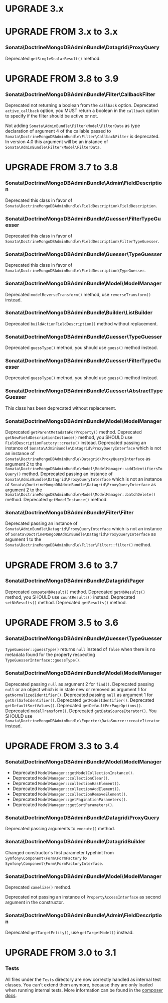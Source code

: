 UPGRADE 3.x
===========

UPGRADE FROM 3.x to 3.x
=======================

### Sonata\DoctrineMongoDBAdminBundle\Datagrid\ProxyQuery

Deprecated `getSingleScalarResult()` method.

UPGRADE FROM 3.8 to 3.9
=======================

### Sonata\DoctrineMongoDBAdminBundle\Filter\CallbackFilter

Deprecated not returning a boolean from the `callback` option.
Deprecated `active_callback` option, you MUST return a boolean in the `callback` option to specify if the filter should
be active or not.

Not adding `Sonata\AdminBundle\Filter\Model\FilterData` as type declaration of argument 4 of the callable passed to
`Sonata\DoctrineMongoDBAdminBundle\Filter\CallbackFilter` is deprecated. In version 4.0 this argument will be an
instance of `Sonata\AdminBundle\Filter\Model\FilterData`.

UPGRADE FROM 3.7 to 3.8
=======================

### Sonata\DoctrineMongoDBAdminBundle\Admin\FieldDescription

Deprecated this class in favor of `Sonata\DoctrineMongoDBAdminBundle\FieldDescription\FieldDescription`.

### Sonata\DoctrineMongoDBAdminBundle\Guesser\FilterTypeGuesser

Deprecated this class in favor of `Sonata\DoctrineMongoDBAdminBundle\FieldDescription\FilterTypeGuesser`.

### Sonata\DoctrineMongoDBAdminBundle\Guesser\TypeGuesser

Deprecated this class in favor of `Sonata\DoctrineMongoDBAdminBundle\FieldDescription\TypeGuesser`.

### Sonata\DoctrineMongoDBAdminBundle\Model\ModelManager

Deprecated `modelReverseTransform()` method, use `reverseTransform()` instead.

### Sonata\DoctrineMongoDBAdminBundle\Builder\ListBuilder

Deprecated `buildActionFieldDescription()` method without replacement.

### Sonata\DoctrineMongoDBAdminBundle\Guesser\TypeGuesser

Deprecated `guessType()` method, you should use `guess()` method instead.

### Sonata\DoctrineMongoDBAdminBundle\Guesser\FilterTypeGuesser

Deprecated `guessType()` method, you should use `guess()` method instead.

### Sonata\DoctrineMongoDBAdminBundle\Guesser\AbstractTypeGuesser

This class has been deprecated without replacement.

### Sonata\DoctrineMongoDBAdminBundle\Model\ModelManager

Deprecated `getParentMetadataForProperty()` method.
Deprecated `getNewFieldDescriptionInstance()` method, you SHOULD use `FieldDescriptionFactory::create()` instead.
Deprecated passing an instance of `Sonata\AdminBundle\Datagrid\ProxyQueryInterface`
which is not an instance of `Sonata\DoctrineMongoDBAdminBundle\Datagrid\ProxyQueryInterface` as
argument 2 to the `Sonata\DoctrineMongoDBAdminBundle\Model\ModelManager::addIdentifiersToQuery()` method.
Deprecated passing an instance of `Sonata\AdminBundle\Datagrid\ProxyQueryInterface`
which is not an instance of `Sonata\DoctrineMongoDBAdminBundle\Datagrid\ProxyQueryInterface` as
argument 2 to the `Sonata\DoctrineMongoDBAdminBundle\Model\ModelManager::batchDelete()` method.
Deprecated `getModelInstance()` method.

### Sonata\DoctrineMongoDBAdminBundle\Filter\Filter

Deprecated passing an instance of `Sonata\AdminBundle\Datagrid\ProxyQueryInterface`
which is not an instance of `Sonata\DoctrineMongoDBAdminBundle\Datagrid\ProxyQueryInterface` as
argument 1 to the `Sonata\DoctrineMongoDBAdminBundle\Filter\Filter::filter()` method.

UPGRADE FROM 3.6 to 3.7
=======================

### Sonata\DoctrineMongoDBAdminBundle\Datagrid\Pager

Deprecated `computeNbResult()` method.
Deprecated `getNbResults()` method, you SHOULD use `countResults()` instead.
Deprecated `setNbResults()` method.
Deprecated `getResults()` method.

UPGRADE FROM 3.5 to 3.6
=======================

### Sonata\DoctrineMongoDBAdminBundle\Guesser\TypeGuesser

`TypeGuesser::guessType()` returns `null` instead of `false` when there is no metadata found for the property
respecting `TypeGuesserInterface::guessType()`.

### Sonata\DoctrineMongoDBAdminBundle\Model\ModelManager

Deprecated passing `null` as argument 2 for `find()`.
Deprecated passing `null` or an object which is in state new or removed as argument 1 for `getNormalizedIdentifier()`.
Deprecated passing `null` as argument 1 for `getUrlSafeIdentifier()`.
Deprecated `getModelIdentifier()`.
Deprecated `getDefaultSortValues()`.
Deprecated `getDefaultPerPageOptions()`.
Deprecated `modelTransform()`.
Deprecated `getDataSourceIterator()`. You SHOULD use
`Sonata\DoctrineMongoDBAdminBundle\Exporter\DataSource::createIterator` instead.

UPGRADE FROM 3.3 to 3.4
=======================

### Sonata\DoctrineMongoDBAdminBundle\Model\ModelManager

- Deprecated `ModelManager::getModelCollectionInstance()`.
- Deprecated `ModelManager::collectionClear()`.
- Deprecated `ModelManager::collectionHasElement()`.
- Deprecated `ModelManager::collectionAddElement()`.
- Deprecated `ModelManager::collectionRemoveElement()`.
- Deprecated `ModelManager::getPaginationParameters()`.
- Deprecated `ModelManager::getSortParameters()`.

### Sonata\DoctrineMongoDBAdminBundle\Datagrid\ProxyQuery

Deprecated passing arguments to `execute()` method.

### Sonata\DoctrineMongoDBAdminBundle\DatagridBuilder

Changed constructor's first parameter typehint from `Symfony\Component\Form\FormFactory` to
`Symfony\Component\Form\FormFactoryInterface`.

### Sonata\DoctrineMongoDBAdminBundle\Model\ModelManager

Deprecated `camelize()` method.

Deprecated not passing an instance of `PropertyAccessInterface` as second argument in the constructor.

### Sonata\DoctrineMongoDBAdminBundle\Admin\FieldDescription

Deprecated `getTargetEntity()`, use `getTargetModel()` instead.

UPGRADE FROM 3.0 to 3.1
=======================

### Tests

All files under the ``Tests`` directory are now correctly handled as internal test classes.
You can't extend them anymore, because they are only loaded when running internal tests.
More information can be found in the [composer docs](https://getcomposer.org/doc/04-schema.md#autoload-dev).
